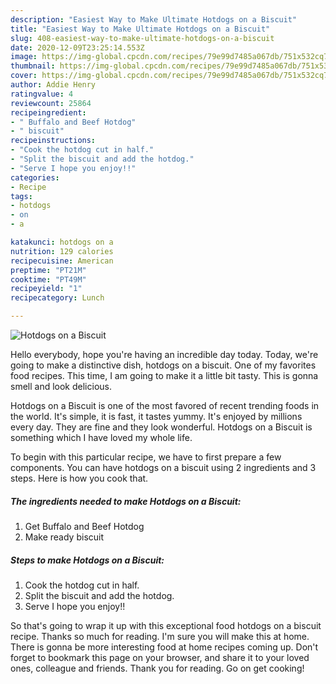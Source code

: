 ```yaml
---
description: "Easiest Way to Make Ultimate Hotdogs on a Biscuit"
title: "Easiest Way to Make Ultimate Hotdogs on a Biscuit"
slug: 408-easiest-way-to-make-ultimate-hotdogs-on-a-biscuit
date: 2020-12-09T23:25:14.553Z
image: https://img-global.cpcdn.com/recipes/79e99d7485a067db/751x532cq70/hotdogs-on-a-biscuit-recipe-main-photo.jpg
thumbnail: https://img-global.cpcdn.com/recipes/79e99d7485a067db/751x532cq70/hotdogs-on-a-biscuit-recipe-main-photo.jpg
cover: https://img-global.cpcdn.com/recipes/79e99d7485a067db/751x532cq70/hotdogs-on-a-biscuit-recipe-main-photo.jpg
author: Addie Henry
ratingvalue: 4
reviewcount: 25864
recipeingredient:
- " Buffalo and Beef Hotdog"
- " biscuit"
recipeinstructions:
- "Cook the hotdog cut in half."
- "Split the biscuit and add the hotdog."
- "Serve I hope you enjoy!!"
categories:
- Recipe
tags:
- hotdogs
- on
- a

katakunci: hotdogs on a 
nutrition: 129 calories
recipecuisine: American
preptime: "PT21M"
cooktime: "PT49M"
recipeyield: "1"
recipecategory: Lunch

---
```



![Hotdogs on a Biscuit](https://img-global.cpcdn.com/recipes/79e99d7485a067db/751x532cq70/hotdogs-on-a-biscuit-recipe-main-photo.jpg)

Hello everybody, hope you're having an incredible day today. Today, we're going to make a distinctive dish, hotdogs on a biscuit. One of my favorites food recipes. This time, I am going to make it a little bit tasty. This is gonna smell and look delicious.

Hotdogs on a Biscuit is one of the most favored of recent trending foods in the world. It's simple, it is fast, it tastes yummy. It's enjoyed by millions every day. They are fine and they look wonderful. Hotdogs on a Biscuit is something which I have loved my whole life.




To begin with this particular recipe, we have to first prepare a few components. You can have hotdogs on a biscuit using 2 ingredients and 3 steps. Here is how you cook that.

<!--inarticleads1-->

##### The ingredients needed to make Hotdogs on a Biscuit:

1. Get  Buffalo and Beef Hotdog
1. Make ready  biscuit




<!--inarticleads2-->

##### Steps to make Hotdogs on a Biscuit:

1. Cook the hotdog cut in half.
1. Split the biscuit and add the hotdog.
1. Serve I hope you enjoy!!




So that's going to wrap it up with this exceptional food hotdogs on a biscuit recipe. Thanks so much for reading. I'm sure you will make this at home. There is gonna be more interesting food at home recipes coming up. Don't forget to bookmark this page on your browser, and share it to your loved ones, colleague and friends. Thank you for reading. Go on get cooking!
